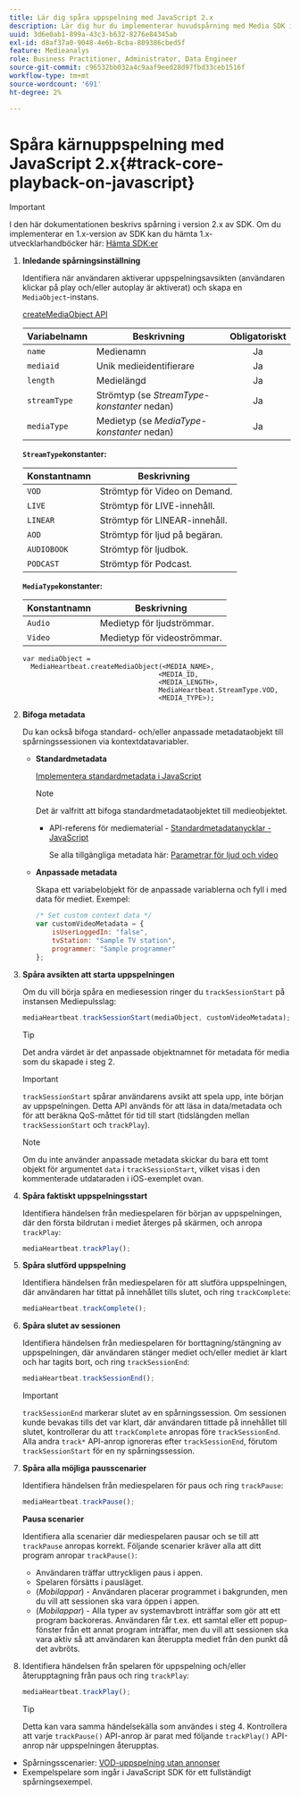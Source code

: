 ```yaml
---
title: Lär dig spåra uppspelning med JavaScript 2.x
description: Lär dig hur du implementerar huvudspårning med Media SDK i en webbläsare med JavaScript 2.x-appar.
uuid: 3d6e0ab1-899a-43c3-b632-8276e84345ab
exl-id: d8af37a0-9048-4e6b-8cba-809386cbed5f
feature: Medieanalys
role: Business Practitioner, Administrator, Data Engineer
source-git-commit: c96532bb032a4c9aaf9eed28d97fbd33ceb1516f
workflow-type: tm+mt
source-wordcount: '691'
ht-degree: 2%

---
```


# Spåra kärnuppspelning med JavaScript 2.x{#track-core-playback-on-javascript}

>[!IMPORTANT]
>I den här dokumentationen beskrivs spårning i version 2.x av SDK. Om du implementerar en 1.x-version av SDK kan du hämta 1.x-utvecklarhandböcker här: [Hämta SDK:er](/help/sdk-implement/download-sdks.md)

1. **Inledande spårningsinställning**

   Identifiera när användaren aktiverar uppspelningsavsikten (användaren klickar på play och/eller autoplay är aktiverat) och skapa en `MediaObject`-instans.

   [createMediaObject API](https://adobe-marketing-cloud.github.io/media-sdks/reference/javascript/MediaHeartbeat.html#.createMediaObject)

   | Variabelnamn | Beskrivning | Obligatoriskt |
   | --- | --- | :---: |
   | `name` | Medienamn | Ja |
   | `mediaid` | Unik medieidentifierare | Ja |
   | `length` | Medielängd | Ja |
   | `streamType` | Strömtyp (se _StreamType-konstanter_ nedan) | Ja |
   | `mediaType` | Medietyp (se _MediaType-konstanter_ nedan) | Ja |

   **`StreamType`konstanter:**

   | Konstantnamn | Beskrivning   |
   |---|---|
   | `VOD` | Strömtyp för Video on Demand. |
   | `LIVE` | Strömtyp för LIVE-innehåll. |
   | `LINEAR` | Strömtyp för LINEAR-innehåll. |
   | `AOD` | Strömtyp för ljud på begäran. |
   | `AUDIOBOOK` | Strömtyp för ljudbok. |
   | `PODCAST` | Strömtyp för Podcast. |

   **`MediaType`konstanter:**

   | Konstantnamn | Beskrivning |
   |---|---|
   | `Audio` | Medietyp för ljudströmmar. |
   | `Video` | Medietyp för videoströmmar. |

   ```
   var mediaObject =  
     MediaHeartbeat.createMediaObject(<MEDIA_NAME>,  
                                     <MEDIA_ID,  
                                     <MEDIA_LENGTH>,
                                     MediaHeartbeat.StreamType.VOD,
                                     <MEDIA_TYPE>);
   ```

1. **Bifoga metadata**

   Du kan också bifoga standard- och/eller anpassade metadataobjekt till spårningssessionen via kontextdatavariabler.

   * **Standardmetadata**

      [Implementera standardmetadata i JavaScript](/help/sdk-implement/track-av-playback/impl-std-metadata/impl-std-md-js/impl-std-metadata-js.md)

      >[!NOTE]
      >
      >Det är valfritt att bifoga standardmetadataobjektet till medieobjektet.

      * API-referens för mediematerial - [Standardmetadatanycklar - JavaScript](https://adobe-marketing-cloud.github.io/media-sdks/reference/javascript)

         Se alla tillgängliga metadata här: [Parametrar för ljud och video](/help/metrics-and-metadata/audio-video-parameters.md)
   * **Anpassade metadata**

      Skapa ett variabelobjekt för de anpassade variablerna och fyll i med data för mediet. Exempel:

      ```js
      /* Set custom context data */
      var customVideoMetadata = {
          isUserLoggedIn: "false",
          tvStation: "Sample TV station",
          programmer: "Sample programmer"
      };
      ```


1. **Spåra avsikten att starta uppspelningen**

   Om du vill börja spåra en mediesession ringer du `trackSessionStart` på instansen Mediepulsslag:

   ```js
   mediaHeartbeat.trackSessionStart(mediaObject, customVideoMetadata);
   ```

   >[!TIP]
   >
   >Det andra värdet är det anpassade objektnamnet för metadata för media som du skapade i steg 2.

   >[!IMPORTANT]
   >
   >`trackSessionStart` spårar användarens avsikt att spela upp, inte början av uppspelningen. Detta API används för att läsa in data/metadata och för att beräkna QoS-måttet för tid till start (tidslängden mellan `trackSessionStart` och `trackPlay`).

   >[!NOTE]
   >
   >Om du inte använder anpassade metadata skickar du bara ett tomt objekt för argumentet `data` i `trackSessionStart`, vilket visas i den kommenterade utdataraden i iOS-exemplet ovan.

1. **Spåra faktiskt uppspelningsstart**

   Identifiera händelsen från mediespelaren för början av uppspelningen, där den första bildrutan i mediet återges på skärmen, och anropa `trackPlay`:

   ```js
   mediaHeartbeat.trackPlay();
   ```

1. **Spåra slutförd uppspelning**

   Identifiera händelsen från mediespelaren för att slutföra uppspelningen, där användaren har tittat på innehållet tills slutet, och ring `trackComplete`:

   ```js
   mediaHeartbeat.trackComplete();
   ```

1. **Spåra slutet av sessionen**

   Identifiera händelsen från mediespelaren för borttagning/stängning av uppspelningen, där användaren stänger mediet och/eller mediet är klart och har tagits bort, och ring `trackSessionEnd`:

   ```js
   mediaHeartbeat.trackSessionEnd();
   ```

   >[!IMPORTANT]
   >
   >`trackSessionEnd` markerar slutet av en spårningssession. Om sessionen kunde bevakas tills det var klart, där användaren tittade på innehållet till slutet, kontrollerar du att `trackComplete` anropas före `trackSessionEnd`. Alla andra `track*` API-anrop ignoreras efter `trackSessionEnd`, förutom `trackSessionStart` för en ny spårningssession.

1. **Spåra alla möjliga pausscenarier**

   Identifiera händelsen från mediespelaren för paus och ring `trackPause`:

   ```js
   mediaHeartbeat.trackPause();
   ```

   **Pausa scenarier**

   Identifiera alla scenarier där mediespelaren pausar och se till att `trackPause` anropas korrekt. Följande scenarier kräver alla att ditt program anropar `trackPause()`:

   * Användaren träffar uttryckligen paus i appen.
   * Spelaren försätts i pausläget.
   * (*Mobilappar*) - Användaren placerar programmet i bakgrunden, men du vill att sessionen ska vara öppen i appen.
   * (*Mobilappar*) - Alla typer av systemavbrott inträffar som gör att ett program backoreras. Användaren får t.ex. ett samtal eller ett popup-fönster från ett annat program inträffar, men du vill att sessionen ska vara aktiv så att användaren kan återuppta mediet från den punkt då det avbröts.

1. Identifiera händelsen från spelaren för uppspelning och/eller återupptagning från paus och ring `trackPlay`:

   ```js
   mediaHeartbeat.trackPlay();
   ```

   >[!TIP]
   >
   >Detta kan vara samma händelsekälla som användes i steg 4. Kontrollera att varje `trackPause()` API-anrop är parat med följande `trackPlay()` API-anrop när uppspelningen återupptas.

* Spårningsscenarier: [VOD-uppspelning utan annonser](/help/sdk-implement/tracking-scenarios/vod-no-intrs-details.md)
* Exempelspelare som ingår i JavaScript SDK för ett fullständigt spårningsexempel.
